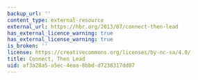 ```yaml
---
backup_url: ''
content_type: external-resource
external_url: https://hbr.org/2013/07/connect-then-lead
has_external_licence_warning: true
has_external_license_warning: true
is_broken: ''
license: https://creativecommons.org/licenses/by-nc-sa/4.0/
title: Connect, Then Lead
uid: af3a28a5-a5ec-4eaa-8bbd-d7238317dd07
---
```

